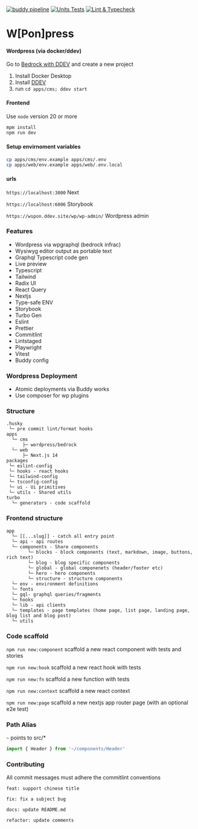 [![buddy pipeline](https://app.buddy.works/magicspon/next-wp-mono/pipelines/pipeline/512349/badge.svg?token=5817276cb48b24df1e8bb55cd74738e2fe28ec72743171354a6709da7de4a58e 'buddy pipeline')](https://app.buddy.works/magicspon/next-wp-mono/pipelines/pipeline/512349)
[![Units Tests](https://github.com/magicspon/sponanity/actions/workflows/test.yml/badge.svg)](https://github.com/magicspon/sponanity/actions/workflows/test.yml)
[![Lint & Typecheck](https://github.com/magicspon/sponanity/actions/workflows/lint.yml/badge.svg)](https://github.com/magicspon/sponanity/actions/workflows/lint.yml)

# W[Pon]press

#### Wordpress (via docker/ddev)

Go to [Bedrock with DDEV](https://roots.io/bedrock/docs/bedrock-with-ddev/) and create a new project

1. Install Docker Desktop
2. Install [DDEV](https://ddev.readthedocs.io/en/stable/)
3. run `cd apps/cms; ddev start`

#### Frontend

Use `node` version 20 or more

```bash
mpm install
npm run dev
```

#### Setup envirnoment variables

```bash
cp apps/cms/env.example apps/cms/.env
cp apps/web/env.example apps/web/.env.local
```

#### urls

`https://localhost:3000` Next

`https://localhost:6006` Storybook

`https://wspon.ddev.site/wp/wp-admin/` Wordpress admin

### Features

- Wordpress via wpgraphql (bedrock infrac)
- Wysiwyg editor output as portable text
- Graphql Typescript code gen
- Live preview
- Typescript
- Tailwind
- Radix UI
- React Query
- Nextjs
- Type-safe ENV
- Storybook
- Turbo Gen
- Eslint
- Prettier
- Commitlint
- Lintstaged
- Playwright
- Vitest
- Buddy config

### Wordpress Deployment

- Atomic deployments via Buddy works
- Use composer for wp plugins

### Structure

```
.husky
 └─ pre commit lint/format hooks
apps
  └─ cms
      ├─ wordpress/bedrock
  └─ web
      ├─ Next.js 14
packages
 └─ eslint-config
 └─ hooks - react hooks
 └─ tailwind-config
 └─ tsconfig-config
 └─ ui - Ui primitives
 └─ utils - Shared utils
turbo
  └─ generators - code scaffold
```

### Frontend structure

```
app
  └─ [[...slug]] - catch all entry point
  └─ api - api routes
  └─ components - Share components
		└─ blocks - block components (text, markdown, image, buttons, rich text)
		└─ blog - blog specific components
		└─ global - global componenets (header/footer etc)
		└─ hero - hero components
		└─ structure - structure components
  └─ env - environment definitions
  └─ fonts
  └─ gql- graphql queries/fragments
  └─ hooks
  └─ lib - api clients
  └─ templates - page templates (home page, list page, landing page, blog list and blog post)
  └─ utils
```

### Code scaffold

`npm run new:component` scaffold a new react component with tests and stories

`npm run new:hook` scaffold a new react hook with tests

`npm run new:fn` scaffold a new function with tests

`npm run new:context` scaffold a new react context

`npm run new:page` scaffold a new nextjs app router page (with an optional e2e test)

### Path Alias

`~` points to src/\*

```javascript
import { Header } from '~/components/Header'
```

### Contributing

All commit messages must adhere the commitlint conventions

```base
feat: support chinese title

fix: fix a subject bug

docs: update README.md

refactor: update comments
```
